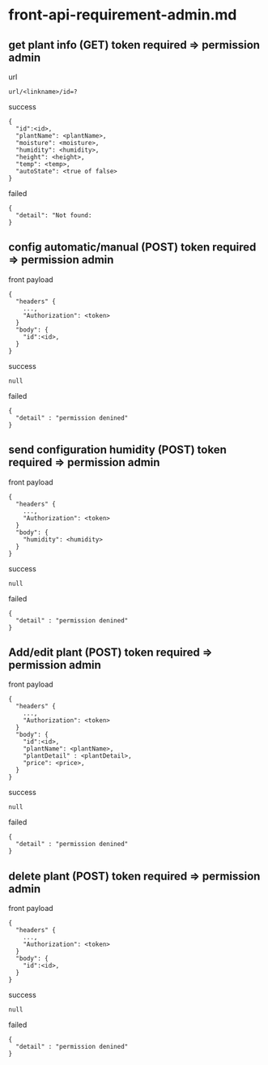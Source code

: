 # front-api-requirement-admin.md

## get plant info (GET) token required => permission admin
url
```
url/<linkname>/id=?
```
success
```
{
  "id":<id>,
  "plantName": <plantName>,
  "moisture": <moisture>,
  "humidity": <humidity>,
  "height": <height>,
  "temp": <temp>,
  "autoState": <true of false>
}
```

failed
```
{
  "detail": "Not found:
}
```
## config automatic/manual (POST) token required => permission admin
front payload
```
{
  "headers" {
    ...,
    "Authorization": <token>
  }
  "body": {
    "id":<id>,
  }
}
```
success
```
null
```
failed
```
{
  "detail" : "permission denined"
}
```

## send configuration humidity (POST) token required => permission admin
front payload
```
{
  "headers" {
    ...,
    "Authorization": <token>
  }
  "body": {
    "humidity": <humidity>
  }
}
```
success
```
null
```
failed
```
{
  "detail" : "permission denined"
}
```

## Add/edit plant (POST) token required => permission admin
front payload
```
{
  "headers" {
    ...,
    "Authorization": <token>
  }
  "body": {
    "id":<id>,
    "plantName": <plantName>,
    "plantDetail" : <plantDetail>,
    "price": <price>,
  }
}
```
success
```
null
```
failed
```
{
  "detail" : "permission denined"
}
```

## delete plant (POST) token required => permission admin
front payload
```
{
  "headers" {
    ...,
    "Authorization": <token>
  }
  "body": {
    "id":<id>,
  }
}
```
success
```
null
```
failed
```
{
  "detail" : "permission denined"
}
```
